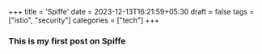 +++
title = 'Spiffe'
date = 2023-12-13T16:21:59+05:30
draft = false
tags = ["istio", "security"]
categories = ["tech"]
+++

### This is my first post on Spiffe

